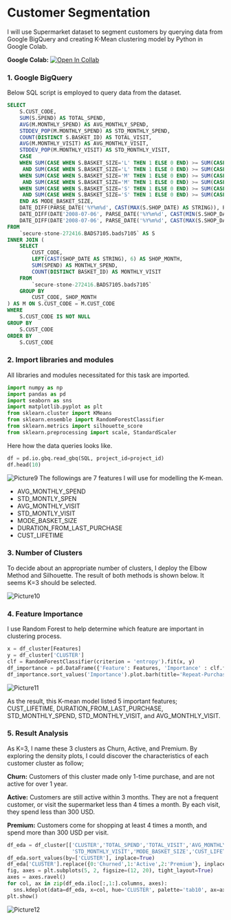 # Customer Segmentation
I will use Supermarket dataset to segment customers by querying data from Google BigQuery and creating K-Mean clustering model by Python in Google Colab.

**Google Colab:** [![Open In Collab](https://colab.research.google.com/assets/colab-badge.svg)](https://colab.research.google.com/drive/1qGr2a_C0wnt3Na2g1bH8emHEDCN0rYSk?usp=sharing)
### 1. Google BigQuery
Below SQL script is employed to query data from the dataset.
```sql
SELECT
    S.CUST_CODE,
    SUM(S.SPEND) AS TOTAL_SPEND,
    AVG(M.MONTHLY_SPEND) AS AVG_MONTHLY_SPEND,
    STDDEV_POP(M.MONTHLY_SPEND) AS STD_MONTHLY_SPEND,
    COUNT(DISTINCT S.BASKET_ID) AS TOTAL_VISIT,
    AVG(M.MONTHLY_VISIT) AS AVG_MONTHLY_VISIT,
    STDDEV_POP(M.MONTHLY_VISIT) AS STD_MONTHLY_VISIT,
    CASE
    WHEN SUM(CASE WHEN S.BASKET_SIZE='L' THEN 1 ELSE 0 END) >= SUM(CASE WHEN S.BASKET_SIZE='S' THEN 1 ELSE 0 END)
     AND SUM(CASE WHEN S.BASKET_SIZE='L' THEN 1 ELSE 0 END) >= SUM(CASE WHEN S.BASKET_SIZE='M' THEN 1 ELSE 0 END) THEN 3
    WHEN SUM(CASE WHEN S.BASKET_SIZE='M' THEN 1 ELSE 0 END) >= SUM(CASE WHEN S.BASKET_SIZE='S' THEN 1 ELSE 0 END)
     AND SUM(CASE WHEN S.BASKET_SIZE='M' THEN 1 ELSE 0 END) >= SUM(CASE WHEN S.BASKET_SIZE='L' THEN 1 ELSE 0 END) THEN 2
    WHEN SUM(CASE WHEN S.BASKET_SIZE='S' THEN 1 ELSE 0 END) >= SUM(CASE WHEN S.BASKET_SIZE='M' THEN 1 ELSE 0 END)
     AND SUM(CASE WHEN S.BASKET_SIZE='S' THEN 1 ELSE 0 END) >= SUM(CASE WHEN S.BASKET_SIZE='L' THEN 1 ELSE 0 END) THEN 1
    END AS MODE_BASKET_SIZE,
    DATE_DIFF(PARSE_DATE('%Y%m%d', CAST(MAX(S.SHOP_DATE) AS STRING)), PARSE_DATE('%Y%m%d', CAST(MIN(S.SHOP_DATE) AS STRING)), DAY) AS CUST_LIFETIME,
    DATE_DIFF(DATE'2008-07-06', PARSE_DATE('%Y%m%d', CAST(MIN(S.SHOP_DATE) AS STRING)), DAY) AS DURATION_FROM_FIRST_PURCHASE,
    DATE_DIFF(DATE'2008-07-06', PARSE_DATE('%Y%m%d', CAST(MAX(S.SHOP_DATE) AS STRING)), DAY) AS DURATION_FROM_LAST_PURCHASE
FROM
    `secure-stone-272416.BADS7105.bads7105` AS S
INNER JOIN (
    SELECT
        CUST_CODE,
        LEFT(CAST(SHOP_DATE AS STRING), 6) AS SHOP_MONTH,
        SUM(SPEND) AS MONTHLY_SPEND,
        COUNT(DISTINCT BASKET_ID) AS MONTHLY_VISIT
    FROM
        `secure-stone-272416.BADS7105.bads7105`
    GROUP BY
        CUST_CODE, SHOP_MONTH
) AS M ON S.CUST_CODE = M.CUST_CODE
WHERE
    S.CUST_CODE IS NOT NULL
GROUP BY
    S.CUST_CODE
ORDER BY
    S.CUST_CODE
```
### 2. Import libraries and modules
All libraries and modules necessitated for this task are imported.
```python
import numpy as np
import pandas as pd
import seaborn as sns
import matplotlib.pyplot as plt
from sklearn.cluster import KMeans
from sklearn.ensemble import RandomForestClassifier
from sklearn.metrics import silhouette_score
from sklearn.preprocessing import scale, StandardScaler
```
Here how the data queries looks like.
```python
df = pd.io.gbq.read_gbq(SQL, project_id=project_id)
df.head(10)
```
![Picture9](https://user-images.githubusercontent.com/59596996/122940653-db272000-d39e-11eb-8246-84cbd2ee3156.jpg)
The followings are 7 features I will use for modelling the K-mean.
* AVG_MONTHLY_SPEND
* STD_MONTLY_SPEN
* AVG_MONTHLY_VISIT
* STD_MONTLY_VISIT
* MODE_BASKET_SIZE
* DURATION_FROM_LAST_PURCHASE
* CUST_LIFETIME
### 3. Number of Clusters
To decide about an appropriate number of clusters, I deploy the Elbow Method and Silhouette. The result of both methods is shown below. It seems K=3 should be selected.

![Picture10](https://user-images.githubusercontent.com/59596996/122943624-5e497580-d3a1-11eb-9a74-ef521c345aec.png)
### 4. Feature Importance
I use Random Forest to help determine which feature are important in clustering process.
```python
x = df_cluster[Features]
y = df_cluster['CLUSTER']
clf = RandomForestClassifier(criterion = 'entropy').fit(x, y)
df_importance = pd.DataFrame({'Feature': Features, 'Importance' : clf.feature_importances_}).set_index('Feature')
df_importance.sort_values('Importance').plot.barh(title='Repeat-Purchase Customers - Feature Importance')
```
![Picture11](https://user-images.githubusercontent.com/59596996/122944458-0b23f280-d3a2-11eb-8ddd-1cc139d875b5.png)

As the result, this K-mean model listed 5 important features; CUST_LIFETIME, DURATION_FROM_LAST_PURCHASE, STD_MONTHLY_SPEND, STD_MONTHLY_VISIT, and AVG_MONTHLY_VISIT.
### 5. Result Analysis
As K=3, I name these 3 clusters as Churn, Active, and Premium. By exploring the density plots, I could discover the characteristics of each customer cluster as follow;

****Churn:**** Customers of this cluster made only 1-time purchase, and are not active for over 1 year.

****Active:**** Customers are still active within 3 months. They are not a frequent customer, or visit the supermarket less than 4 times a month. By each visit, they spend less than 300 USD.

****Premium:**** Customers come for shopping at least 4 times a month, and spend more than 300 USD per visit.
```python
df_eda = df_cluster[['CLUSTER','TOTAL_SPEND','TOTAL_VISIT','AVG_MONTHLY_SPEND','STD_MONTHLY_SPEND','AVG_MONTHLY_VISIT',
                     'STD_MONTHLY_VISIT','MODE_BASKET_SIZE','CUST_LIFETIME','DURATION_FROM_FIRST_PURCHASE','DURATION_FROM_LAST_PURCHASE']]
df_eda.sort_values(by=['CLUSTER'], inplace=True)
df_eda['CLUSTER'].replace({0:'Churned',1:'Active',2:'Premium'}, inplace=True)
fig, axes = plt.subplots(5, 2, figsize=(12, 20), tight_layout=True)
axes = axes.ravel()
for col, ax in zip(df_eda.iloc[:,1:].columns, axes):
  sns.kdeplot(data=df_eda, x=col, hue='CLUSTER', palette='tab10', ax=ax)
plt.show()
```
![Picture12](https://user-images.githubusercontent.com/59596996/122954284-7fae5f80-d3a9-11eb-8006-c920ad1340d1.png)
